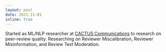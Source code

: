 ```yaml
---
layout: post
date: 2021-11-01
inline: true
---
```


Started as ML/NLP researcher at [CACTUS Communications](https://cactusglobal.com/) to research on peer-review quality. Researching on Reviewer Miscalibration, Reviewer Misinformation, and Review Text Moderation.
